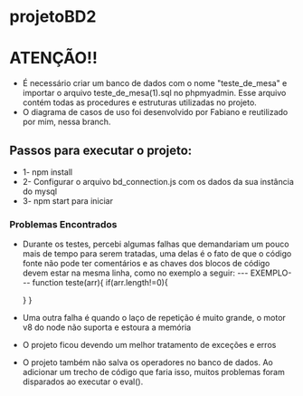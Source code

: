 # projetoBD2

# ATENÇÃO!!
- É necessário criar um banco de dados com o nome "teste_de_mesa" e importar o arquivo teste_de_mesa(1).sql no phpmyadmin. Esse arquivo contém todas as procedures e estruturas utilizadas no projeto.
- O diagrama de casos de uso foi desenvolvido por Fabiano e reutilizado por mim, nessa branch.
## Passos para executar o projeto:
- 1- npm install
- 2- Configurar o arquivo bd_connection.js com os dados da sua instância do mysql
- 3- npm start para iniciar



### Problemas Encontrados
- Durante os testes, percebi algumas falhas que demandariam um pouco mais de tempo para serem tratadas,
uma delas é o fato de que o código fonte não pode ter comentários e as chaves dos blocos de código devem
estar na mesma linha, como no exemplo a seguir:
--- EXEMPLO---
function teste(arr){
    if(arr.length!=0){

    }
}

- Uma outra falha é quando o laço de repetição é muito grande, o motor v8 do node não suporta e estoura a memória
- O projeto ficou devendo um melhor tratamento de exceções e erros
- O projeto também não salva os operadores no banco de dados. Ao adicionar um trecho de código que faria isso, muitos problemas foram disparados ao executar o eval().
